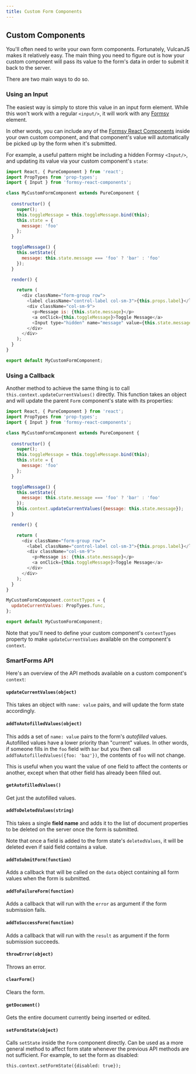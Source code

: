 ```yaml
---
title: Custom Form Components
---
```


## Custom Components

You'll often need to write your own form components. Fortunately, VulcanJS makes it relatively easy. The main thing you need to figure out is how your custom component will pass its value to the form's data in order to submit it back to the server. 

There are two main ways to do so.

### Using an Input

The easiest way is simply to store this value in an input form element. While this won't work with a regular `<input/>`, it will work with any [Formsy](https://github.com/christianalfoni/formsy-react) element.

In other words, you can include any of the [Formsy React Components](https://github.com/twisty/formsy-react-components) inside your own custom component, and that component's value will automatically be picked up by the form when it's submitted. 

For example, a useful pattern might be including a hidden Formsy `<Input/>`, and updating its value via your custom component's `state`:

```js
import React, { PureComponent } from 'react';
import PropTypes from 'prop-types';
import { Input } from 'formsy-react-components';

class MyCustomFormComponent extends PureComponent {
  
  constructor() {
    super();
    this.toggleMessage = this.toggleMessage.bind(this);
    this.state = {
      message: 'foo'
    };
  }

  toggleMessage() {
    this.setState({
      message: this.state.message === 'foo' ? 'bar' : 'foo'
    });
  }

  render() {

    return (
      <div className="form-group row">
        <label className="control-label col-sm-3">{this.props.label}</label>
        <div className="col-sm-9">
          <p>Message is: {this.state.message}</p>
          <a onClick={this.toggleMessage}>Toggle Message</a>
          <Input type="hidden" name="message" value={this.state.message}/>
        </div>
      </div>
    );
  }
}

export default MyCustomFormComponent;
```

### Using a Callback

Another method to achieve the same thing is to call `this.context.updateCurrentValues()` directly. This function takes an object and will update the parent `Form` component's state with its properties:

```js
import React, { PureComponent } from 'react';
import PropTypes from 'prop-types';
import { Input } from 'formsy-react-components';

class MyCustomFormComponent extends PureComponent {
  
  constructor() {
    super();
    this.toggleMessage = this.toggleMessage.bind(this);
    this.state = {
      message: 'foo'
    };
  }

  toggleMessage() {
    this.setState({
      message: this.state.message === 'foo' ? 'bar' : 'foo'
    });
    this.context.updateCurrentValues({message: this.state.message});
  }

  render() {

    return (
      <div className="form-group row">
        <label className="control-label col-sm-3">{this.props.label}</label>
        <div className="col-sm-9">
          <p>Message is: {this.state.message}</p>
          <a onClick={this.toggleMessage}>Toggle Message</a>
        </div>
      </div>
    );
  }
}

MyCustomFormComponent.contextTypes = {
  updateCurrentValues: PropTypes.func,
};

export default MyCustomFormComponent;
```

Note that you'll need to define your custom component's `contextTypes` property to make `updateCurrentValues` available on the component's `context`.

### SmartForms API

Here's an overview of the API methods available on a custom component's `context`:

#### `updateCurrentValues(object)`

This takes an object with `name: value` pairs, and will update the form state accordingly. 

#### `addToAutofilledValues(object)`

This adds a set of `name: value` pairs to the form's *autofilled* values. Autofilled values have a lower priority than "current" values. In other words, if someone fills in the `foo` field with `bar` but you then call `addToAutofilledValues({foo: 'baz'})`, the contents of `foo` will not change. 

This is useful when you want the value of one field to affect the contents or another, except when that other field has already been filled out. 

#### `getAutofilledValues()`

Get just the autofilled values.

#### `addToDeletedValues(string)`

This takes a single **field name** and adds it to the list of document properties to be deleted on the server once the form is submitted. 

Note that once a field is added to the form state's `deletedValues`, it will be deleted even if said field contains a value. 

#### `addToSubmitForm(function)`

Adds a callback that will be called on the `data` object containing all form values when the form is submitted.

#### `addToFailureForm(function)`

Adds a callback that will run with the `error` as argument if the form submission fails. 

#### `addToSuccessForm(function)`

Adds a callback that will run with the `result` as argument if the form submission succeeds.

#### `throwError(object)`

Throws an error.

#### `clearForm()`

Clears the form.

#### `getDocument()`

Gets the entire document currently being inserted or edited. 

#### `setFormState(object)`

Calls `setState` inside the `Form` component directly. Can be used as a more general method to affect form state whenever the previous API methods are not sufficient. For example, to set the form as disabled:

```
this.context.setFormState({disabled: true});
```
